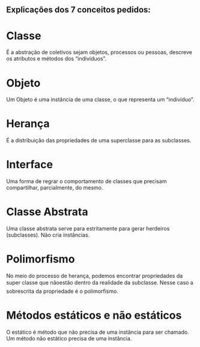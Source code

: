 ## Explicações dos 7 conceitos pedidos: ##


# Classe
É a abstração de coletivos sejam objetos, processos ou pessoas, descreve os atributos e métodos dos “indivíduos”.

# Objeto
Um Objeto é uma instância de uma classe, o que representa um “indivíduo”.

# Herança
É a distribuição das propriedades de uma superclasse para as subclasses.

# Interface
Uma forma de regrar o comportamento de classes que precisam compartilhar, parcialmente, do mesmo.

# Classe Abstrata
Uma classe abstrata serve para estritamente para gerar herdeiros (subclasses). Não cria instâncias.

# Polimorfismo
No meio do processo de herança, podemos encontrar propriedades da super classe que nãoestão dentro da realidade da subclasse. Nesse caso a sobrescrita da propriedade é o polimorfismo.

# Métodos estáticos e não estáticos
O estático é método que não precisa de uma instância para ser chamado. Um método não estático precisa de uma instância.

